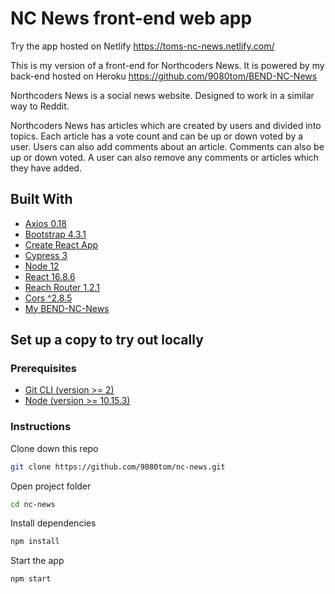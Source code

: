 # NC News front-end web app

Try the app hosted on Netlify https://toms-nc-news.netlify.com/

This is my version of a front-end for Northcoders News. It is powered by my back-end hosted on Heroku https://github.com/9080tom/BEND-NC-News

Northcoders News is a social news website. Designed to work in a similar way to Reddit.

Northcoders News has articles which are created by users and divided into topics. Each article has a vote count and can be up or down voted by a user. Users can also add comments about an article. Comments can also be up or down voted. A user can also remove any comments or articles which they have added.

## Built With

- [Axios 0.18](https://github.com/axios/axios)
- [Bootstrap 4.3.1](https://getbootstrap.com/)
- [Create React App](https://facebook.github.io/create-react-app/)
- [Cypress 3](https://cypress.io)
- [Node 12](https://nodejs.org)
- [React 16.8.6](https://reactjs.org/)
- [Reach Router 1.2.1](https://reach.tech/router)
- [Cors ^2.8.5](https://enable-cors.org/)
- [My BEND-NC-News](https://github.com/9080tom/BEND-NC-News.git)

## Set up a copy to try out locally

### Prerequisites

- [Git CLI (version >= 2)](https://git-scm.com/)
- [Node (version >= 10.15.3)](https://nodejs.org)

### Instructions

Clone down this repo

```bash
git clone https://github.com/9080tom/nc-news.git

```

Open project folder

```bash
cd nc-news
```

Install dependencies

```bash
npm install
```

Start the app

```bash
npm start
```
